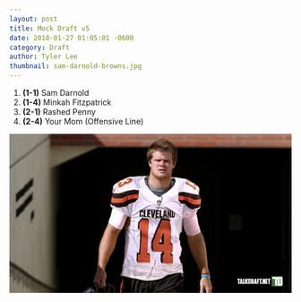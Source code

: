 ```yaml
---
layout: post
title: Mock Draft v5
date: 2018-01-27 01:05:01 -0600
category: Draft
author: Tyler Lee
thumbnail: sam-darnold-browns.jpg
---
```


1. **(1-1)** Sam Darnold
2. **(1-4)** Minkah Fitzpatrick
3. **(2-1)** Rashed Penny
4. **(2-4)** Your Mom (Offensive Line)

![Sam Darnold](/assets/images/sam-darnold-browns.jpg)